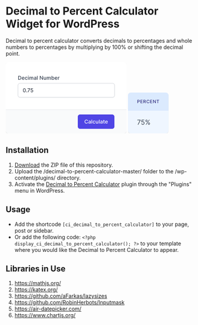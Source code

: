 # Decimal to Percent Calculator Widget for WordPress

Decimal to percent calculator converts decimals to percentages and whole numbers to percentages by multiplying by 100% or shifting the decimal point.

![Decimal to Percent Calculator Input Form](/assets/images/screenshot-1.png "Decimal to Percent Calculator Input Form")
![Decimal to Percent Calculator Calculation Results](/assets/images/screenshot-2.png "Decimal to Percent Calculator Calculation Results")

## Installation

1. [Download](https://github.com/pub-calculator-io/age-calculator/archive/refs/heads/master.zip) the ZIP file of this repository.
2. Upload the /decimal-to-percent-calculator-master/ folder to the /wp-content/plugins/ directory.
3. Activate the [Decimal to Percent Calculator](https://www.calculator.io/decimal-to-percent-calculator/ "Decimal to Percent Calculator Homepage") plugin through the "Plugins" menu in WordPress.

## Usage
* Add the shortcode `[ci_decimal_to_percent_calculator]` to your page, post or sidebar.
* Or add the following code: `<?php display_ci_decimal_to_percent_calculator(); ?>` to your template where you would like the Decimal to Percent Calculator to appear.

## Libraries in Use
1. https://mathjs.org/
2. https://katex.org/
3. https://github.com/aFarkas/lazysizes
4. https://github.com/RobinHerbots/Inputmask
5. https://air-datepicker.com/
6. https://www.chartjs.org/
